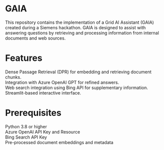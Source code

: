 # GAIA
This repository contains the implementation of a Grid AI Assistant (GAIA) created during a Siemens hackathon. GAIA is designed to assist with answering questions by retrieving and processing information from internal documents and web sources.
# Features
Dense Passage Retrieval (DPR) for embedding and retrieving document chunks. <br>
Integration with Azure OpenAI GPT for refined answers. <br>
Web search integration using Bing API for supplementary information.<br>
Streamlit-based interactive interface.<br>
# Prerequisites
Python 3.8 or higher<br>
Azure OpenAI API Key and Resource<br>
Bing Search API Key<br>
Pre-processed document embeddings and metadata<br>
